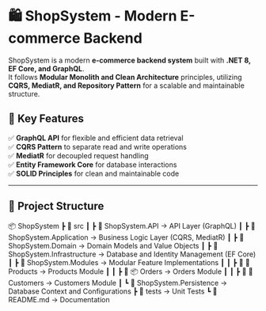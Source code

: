 # 🛍️ ShopSystem - Modern E-commerce Backend  

ShopSystem is a modern **e-commerce backend system** built with **.NET 8, EF Core, and GraphQL**.  
It follows **Modular Monolith and Clean Architecture** principles, utilizing **CQRS, MediatR, and Repository Pattern** for a scalable and maintainable structure.  

## 🚀 Key Features  
✅ **GraphQL API** for flexible and efficient data retrieval  
✅ **CQRS Pattern** to separate read and write operations  
✅ **MediatR** for decoupled request handling  
✅ **Entity Framework Core** for database interactions  
✅ **SOLID Principles** for clean and maintainable code  

---

## 📂 Project Structure
📦 ShopSystem
┣ 📂 src
┃ ┣ 📂 ShopSystem.API → API Layer (GraphQL)
┃ ┣ 📂 ShopSystem.Application → Business Logic Layer (CQRS, MediatR)
┃ ┣ 📂 ShopSystem.Domain → Domain Models and Value Objects
┃ ┣ 📂 ShopSystem.Infrastructure → Database and Identity Management (EF Core)
┃ ┣ 📂 ShopSystem.Modules → Modular Feature Implementations
┃ ┃ ┣ 📂 🛒 Products → Products Module
┃ ┃ ┣ 📂 📦 Orders → Orders Module
┃ ┃ ┣ 📂 👥 Customers → Customers Module
┃ ┗ 📂 ShopSystem.Persistence → Database Context and Configurations
┣ 📂 tests → Unit Tests
┗ 📜 README.md → Documentation
